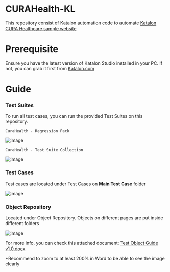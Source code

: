 # CURAHealth-KL
This repository consist of Katalon automation code to automate [Katalon CURA Healthcare sample website](https://katalon-demo-cura.herokuapp.com/)
# Prerequisite
Ensure you have the latest version of Katalon Studio installed in your PC. If not, you can grab it first from [Katalon.com](https://katalon.com/)
# Guide

### Test Suites
To run all test cases, you can run the provided Test Suites on this repository.

`CuraHealth - Regression Pack`

![image](https://github.com/ctheo94/CURAHealth-KL/assets/31802223/ff3773b0-9997-4cbd-8eac-d5b166464bc3)

`CuraHealth - Test Suite Collection`

![image](https://github.com/ctheo94/CURAHealth-KL/assets/31802223/57694fe3-34d4-4607-8d2f-f7241e289921)

### Test Cases

Test cases are located under Test Cases on **Main Test Case** folder

![image](https://github.com/ctheo94/CURAHealth-KL/assets/31802223/994b330a-32f2-47fe-bdca-ed3a89ee857c)

### Object Repository

Located under Object Repository. Objects on different pages are put inside different folders

![image](https://github.com/ctheo94/CURAHealth-KL/assets/31802223/2ed1d6b9-6e39-44be-b624-e60bf14f58e3)

For more info, you can check this attached document: [Test Object Guide v1.0.docx](https://github.com/ctheo94/CURAHealth-KL/files/13327269/Test.Object.Guide.v1.0.docx)

*Recommend to zoom to at least 200% in Word to be able to see the image clearly
